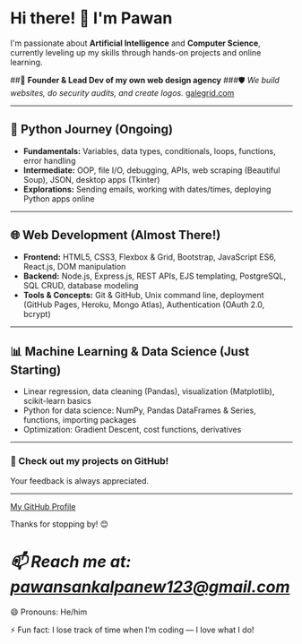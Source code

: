 # Hi there! 👋 I'm Pawan

I'm passionate about **Artificial Intelligence** and **Computer Science**, currently leveling up my skills through hands-on projects and online learning.

##💼 **Founder & Lead Dev of my own web design agency**
###🛡️ *We build websites, do security audits, and create logos.*
[ galegrid.com ](https://www.galegrid.com/)

---

## 🐍 Python Journey (Ongoing)

- **Fundamentals:** Variables, data types, conditionals, loops, functions, error handling  
- **Intermediate:** OOP, file I/O, debugging, APIs, web scraping (Beautiful Soup), JSON, desktop apps (Tkinter)  
- **Explorations:** Sending emails, working with dates/times, deploying Python apps online  

---

## 🌐 Web Development (Almost There!)

- **Frontend:** HTML5, CSS3, Flexbox & Grid, Bootstrap, JavaScript ES6, React.js, DOM manipulation  
- **Backend:** Node.js, Express.js, REST APIs, EJS templating, PostgreSQL, SQL CRUD, database modeling  
- **Tools & Concepts:** Git & GitHub, Unix command line, deployment (GitHub Pages, Heroku, Mongo Atlas), Authentication (OAuth 2.0, bcrypt)  

---

## 📊 Machine Learning & Data Science (Just Starting)

- Linear regression, data cleaning (Pandas), visualization (Matplotlib), scikit-learn basics  
- Python for data science: NumPy, Pandas DataFrames & Series, functions, importing packages  
- Optimization: Gradient Descent, cost functions, derivatives  

---

### 🚀 Check out my projects on GitHub!  
Your feedback is always appreciated.

---

[My GitHub Profile](https://github.com/PawanSankalpa?tab=repositories)

Thanks for stopping by! 😊

# ***📫 Reach me at: [pawansankalpanew123@gmail.com](mailto:pawansankalpanew123@gmail.com)***

😄 Pronouns: He/him

⚡ Fun fact: I lose track of time when I’m coding — I love what I do!
<!---
PawanSankalpa/PawanSankalpa is a ✨ special ✨ repository because its `README.md` (this file) appears on your GitHub profile.
You can click the Preview link to take a look at your changes.
--->

